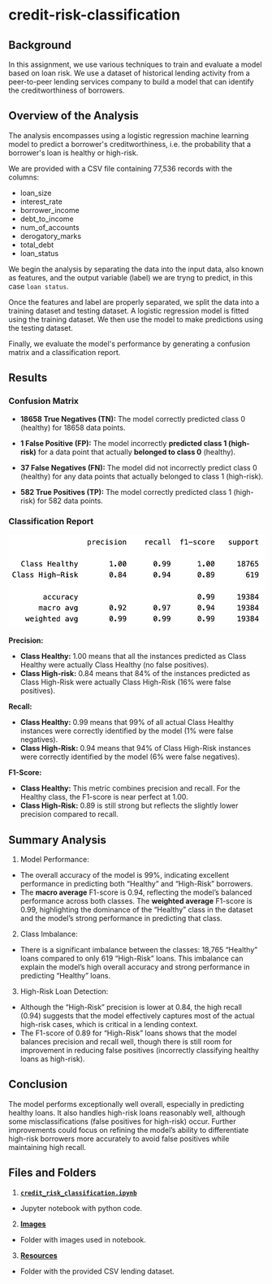 # credit-risk-classification

## Background

In this assignment, we use various techniques to train and evaluate a model based on loan risk. We use a dataset of historical lending activity from a peer-to-peer lending services company to build a model that can identify the creditworthiness of borrowers.

## Overview of the Analysis

The analysis encompasses using a logistic regression machine learning model to predict a borrower's creditworthiness, i.e. the probability that a borrower's loan is healthy or high-risk.

We are provided with a CSV file containing 77,536 records with the columns:

* loan_size
* interest_rate
* borrower_income
* debt_to_income
* num_of_accounts
* derogatory_marks
* total_debt
* loan_status

We begin the analysis by separating the data into the input data, also known as features, and the output variable (label) we are tryng to predict, in this case `loan status`.

Once the features and label are properly separated, we split the data into a training dataset and testing dataset.  A logistic regression model is fitted using the training dataset.  We then use the model to make predictions using the testing dataset.

Finally, we evaluate the model's performance by generating a confusion matrix and a classification report.

## Results

### Confusion Matrix

* **18658 True Negatives (TN):** The model correctly predicted class 0 (healthy) for 18658 data points.

* **1 False Positive (FP):** The model incorrectly **predicted class 1 (high-risk)** for a data point that actually **belonged to class 0** (healthy).

* **37 False Negatives (FN):** The model did not incorrectly predict class 0 (healthy) for any data points that actually belonged to class 1 (high-risk).
  
* **582 True Positives (TP):** The model correctly predicted class 1 (high-risk) for 582 data points.
  
### Classification Report

![alt text](Images/classification_report.png)

**Precision:**

* **Class Healthy:** 1.00 means that all the instances predicted as Class Healthy were actually Class Healthy (no false positives).
* **Class High-risk:** 0.84 means that 84% of the instances predicted as Class High-Risk were actually Class High-Risk (16% were false positives).

**Recall:**

* **Class Healthy:** 0.99 means that 99% of all actual Class Healthy instances were correctly identified by the model (1% were false negatives).
* **Class High-Risk:** 0.94 means that 94% of Class High-Risk instances were correctly identified by the model (6% were false negatives).

**F1-Score:**

* **Class Healthy:** This metric combines precision and recall. For the Healthy class, the F1-score is near perfect at 1.00.
* **Class High-Risk:** 0.89 is still strong but reflects the slightly lower precision compared to recall.

## Summary Analysis

1.	Model Performance:
* The overall accuracy of the model is 99%, indicating excellent performance in predicting both “Healthy” and “High-Risk” borrowers.
* The **macro average** F1-score is 0.94, reflecting the model’s balanced performance across both classes. The **weighted average** F1-score is 0.99, highlighting the dominance of the “Healthy” class in the dataset and the model’s strong performance in predicting that class.
2.	Class Imbalance:
* There is a significant imbalance between the classes: 18,765 “Healthy” loans compared to only 619 “High-Risk” loans. This imbalance can explain the model’s high overall accuracy and strong performance in predicting “Healthy” loans.
3.	High-Risk Loan Detection:
* Although the “High-Risk” precision is lower at 0.84, the high recall (0.94) suggests that the model effectively captures most of the actual high-risk cases, which is critical in a lending context.
* The F1-score of 0.89 for “High-Risk” loans shows that the model balances precision and recall well, though there is still room for improvement in reducing false positives (incorrectly classifying healthy loans as high-risk).

## Conclusion

The model performs exceptionally well overall, especially in predicting healthy loans. It also handles high-risk loans reasonably well, although some misclassifications (false positives for high-risk) occur. Further improvements could focus on refining the model’s ability to differentiate high-risk borrowers more accurately to avoid false positives while maintaining high recall.

## Files and Folders

1. **[`credit_risk_classification.ipynb`](https://github.com/blmccourt/credit-risk-classification/blob/main/Credit_Risk/credit_risk_classification.ipynb)**

- Jupyter notebook with python code.

2. **[Images](https://github.com/blmccourt/credit-risk-classification/tree/main/Images)**

- Folder with images used in notebook.

3. **[Resources](https://github.com/blmccourt/credit-risk-classification/tree/main/Credit_Risk/Resources)**

- Folder with the provided CSV lending dataset.